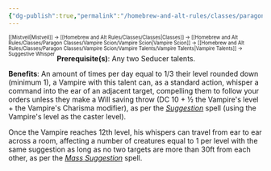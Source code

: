 ```yaml
---
{"dg-publish":true,"permalink":"/homebrew-and-alt-rules/classes/paragon-classes/vampire-scion/vampire-talents/seducer-talents/suggestive-whisper/"}
---
```


<sup><sup>[[Mistveil\|Mistveil]] → [[Homebrew and Alt Rules/Classes/Classes\|Classes]] → [[Homebrew and Alt Rules/Classes/Paragon Classes/Vampire Scion/Vampire Scion\|Vampire Scion]] → [[Homebrew and Alt Rules/Classes/Paragon Classes/Vampire Scion/Vampire Talents/Vampire Talents\|Vampire Talents]] → Suggestive Whisper</sup></sup>
**Prerequisite(s)**: Any two Seducer talents.

**Benefits**: An amount of times per day equal to 1/3 their level rounded down (minimum 1), a Vampire with this talent can, as a standard action, whisper a command into the ear of an adjacent target, compelling them to follow your orders unless they make a Will saving throw (DC 10 + ½ the Vampire's level + the Vampire's Charisma modifier), as per the *[Suggestion](https://www.d20pfsrd.com/magic/all-spells/s/suggestion/)* spell (using the Vampire's level as the caster level).

Once the Vampire reaches 12th level, his whispers can travel from ear to ear across a room, affecting a number of creatures equal to 1 per level with the same suggestion as long as no two targets are more than 30ft from each other, as per the *[Mass Suggestion](https://www.d20pfsrd.com/magic/all-spells/s/suggestion/)* spell. 